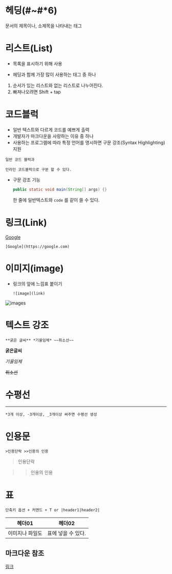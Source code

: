 # 헤딩(#~#*6)

문서의 제목이나, 소제목을 나타내는 태그

# 리스트(List)

- 목록을 표시하기 위해 사용

- 헤딩과 함께 가장 많이 사용하는 태그 중 하나

1. 순서가 있는 리스트와 없는 리스트로 나누어진다.
2. 빠져나오려면 Shift + tap

# 코드블럭

- 일반 텍스트와 다르게  코드를 예쁘게 출력
- 개발자가 마크다운을 사랑하는 이유 중 하나
- 사용하는 프로그램에 따라 특정 언어를 명시하면 구문 강조(Syntax Highlighting) 지원

```일반 
일반 코드 블럭과
```

`인라인 코드블럭으로 구분 할 수 있다.`

* 구문 강조 기능

  ``` java
  public static void main(String[] args) {}
  ```

  한 줄에 일반텍스트와 `code` 를 같이 쓸 수 있다.

# 링크(Link)

[Google](https://google.com)

`[Google](https://google.com)`

# 이미지(image)

- 링크의 앞에 느낌표 붙이기

  `![image](link)`

![images](%E1%84%86%E1%85%AE%E1%84%8C%E1%85%A6.assets/images.jpeg)



# 텍스트 강조

`**굵은 글씨** *기울임체* ~~취소선~~`

**굵은글씨**

*기울임체*

~~취소선~~

# 수평선

---

`*3개 이상, -3개이상, _3개이상 써주면 수평선 생성`

# 인용문

`>인용단락 >>인용의 인용`

> 인용단락

> > 인용의 인용

# 표

`단축키 옵션 + 커맨드 + T or |header1|header2|`

| 헤더01          | 헤더02             |
| --------------- | ------------------ |
| 이미지나 파일도 | 표에 넣을 수 있다. |



## 마크다운 참조

[링크](https://www.markdownguide.org/cheat-sheet)
